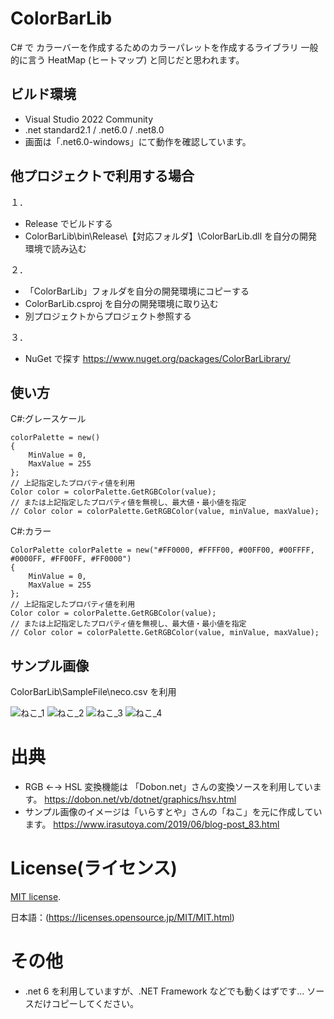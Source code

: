 # ColorBarLib
C# で カラーバーを作成するためのカラーパレットを作成するライブラリ
一般的に言う HeatMap (ヒートマップ) と同じだと思われます。

## ビルド環境
- Visual Studio 2022 Community
- .net standard2.1 / .net6.0 / .net8.0
- 画面は「.net6.0-windows」にて動作を確認しています。

## 他プロジェクトで利用する場合
１．
- Release でビルドする
- ColorBarLib\bin\Release\【対応フォルダ】\ColorBarLib.dll を自分の開発環境で読み込む

２．
- 「ColorBarLib」フォルダを自分の開発環境にコピーする
- ColorBarLib.csproj を自分の開発環境に取り込む
- 別プロジェクトからプロジェクト参照する

３．
- NuGet で探す https://www.nuget.org/packages/ColorBarLibrary/

## 使い方
C#:グレースケール
```
colorPalette = new()
{
    MinValue = 0,
    MaxValue = 255
};
// 上記指定したプロパティ値を利用
Color color = colorPalette.GetRGBColor(value);
// または上記指定したプロパティ値を無視し、最大値・最小値を指定
// Color color = colorPalette.GetRGBColor(value, minValue, maxValue);
```
C#:カラー
```
ColorPalette colorPalette = new("#FF0000, #FFFF00, #00FF00, #00FFFF, #0000FF, #FF00FF, #FF0000")
{
    MinValue = 0,
    MaxValue = 255
};
// 上記指定したプロパティ値を利用
Color color = colorPalette.GetRGBColor(value);
// または上記指定したプロパティ値を無視し、最大値・最小値を指定
// Color color = colorPalette.GetRGBColor(value, minValue, maxValue);
```

## サンプル画像
ColorBarLib\SampleFile\neco.csv を利用

![ねこ_1](https://user-images.githubusercontent.com/4666260/203235016-0f86ad61-db6c-4e03-901f-f9b2ef29fb9f.png)
![ねこ_2](https://user-images.githubusercontent.com/4666260/203235026-e8dc431b-c584-4c95-b0b5-94e6c6563057.png)
![ねこ_3](https://user-images.githubusercontent.com/4666260/203235031-9ffc65ba-4020-49b4-9b07-f413a7fb4b3a.png)
![ねこ_4](https://user-images.githubusercontent.com/4666260/203235041-bae01fef-3c0d-4cbb-8e74-c2f08cac0be6.png)

# 出典
* RGB ←→ HSL 変換機能は 「Dobon.net」さんの変換ソースを利用しています。
https://dobon.net/vb/dotnet/graphics/hsv.html
* サンプル画像のイメージは「いらすとや」さんの「ねこ」を元に作成しています。
https://www.irasutoya.com/2019/06/blog-post_83.html

# License(ライセンス)
[MIT license](https://en.wikipedia.org/wiki/MIT_License).

日本語：(https://licenses.opensource.jp/MIT/MIT.html)

# その他
- .net 6 を利用していますが、.NET Framework などでも動くはずです…
  ソースだけコピーしてください。

